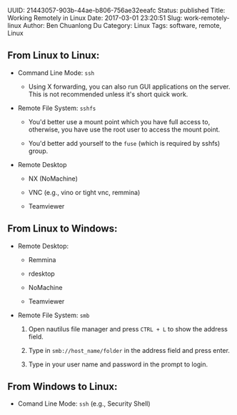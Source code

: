 UUID: 21443057-903b-44ae-b806-756ae32eeafc
Status: published
Title: Working Remotely in Linux
Date: 2017-03-01 23:20:51
Slug: work-remotely-linux
Author: Ben Chuanlong Du
Category: Linux
Tags: software, remote, Linux

## From Linux to Linux:

- Command Line Mode: `ssh`

    + Using X forwarding, you can also run GUI applications on the server.
	This is not recommended unless it's short quick work.

- Remote File System: `sshfs`

    + You'd better use a mount point which you have full access to,
	otherwise, you have use the root user to access the mount point. 

    + You'd better add yourself to the `fuse` (which is required by sshfs) group.

- Remote Desktop

    + NX (NoMachine)

    + VNC (e.g., vino or tight vnc, remmina)

    + Teamviewer

## From Linux to Windows:

- Remote Desktop:

    + Remmina

    + rdesktop

    + NoMachine

    + Teamviewer

- Remote File System: `smb`

    1. Open nautilus file manager and press `CTRL + L` to show the address field.

    2. Type in `smb://host_name/folder` in the address field and press enter.

    3. Type in your user name and password in the prompt to login. 

## From Windows to Linux:

- Comand Line Mode: `ssh` (e.g., Security Shell)
